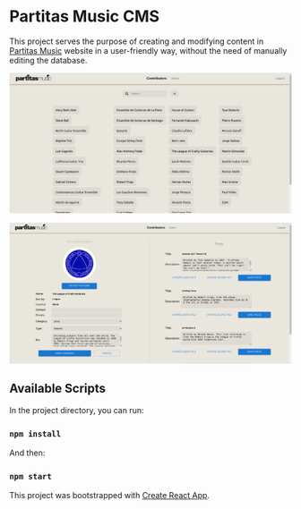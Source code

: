 # Partitas Music CMS

This project serves the purpose of creating and modifying content in [Partitas Music](https://partitasmusic.com) website in a user-friendly way, without the need of manually editing the database.

![home view](https://raw.githubusercontent.com/marcospozzo/partitasmusic-cms/develop/public/Screenshot1.png)

![edit view](https://raw.githubusercontent.com/marcospozzo/partitasmusic-cms/develop/public/Screenshot2.png)

## Available Scripts

In the project directory, you can run:

### `npm install`

And then:

### `npm start`

This project was bootstrapped with [Create React App](https://github.com/facebook/create-react-app).
